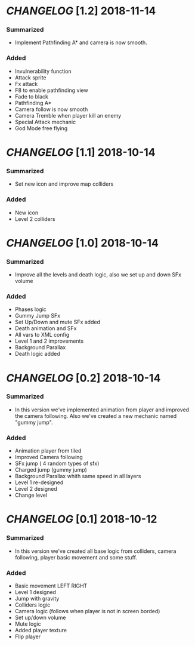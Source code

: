 # *CHANGELOG* [1.2]  2018-11-14

### Summarized

* Implement Pathfinding A* and camera is now smooth. 

### Added

* Invulnerability function
* Attack sprite
* Fx attack
* F8 to enable pathfinding view
* Fade to black
* Pathfinding A*
* Camera follow is now smooth
* Camera Tremble when player kill an enemy
* Special Attack mechanic
* God Mode free flying

# *CHANGELOG* [1.1]  2018-10-14

### Summarized

* Set new icon and improve map colliders

### Added

* New icon
* Level 2 colliders

# *CHANGELOG* [1.0]  2018-10-14

### Summarized

* Improve all the levels and death logic, also we set up and down SFx volume

### Added

* Phases logic
* Gummy Jump SFx
* Set Up/Down and mute SFx added
* Death animation and SFx
* All vars to XML config
* Level 1 and 2 improvements
* Background Parallax 
* Death logic added

# *CHANGELOG* [0.2] 2018-10-14

### Summarized

* In this version we've implemented animation from player and improved the camera following. Also we've created a new mechanic named "gummy jump".

### Added

* Animation player from tiled
* Improved Camera following
* SFx jump ( 4 random types of sfx)
* Charged jump (gummy jump)
* Background Parallax whith same speed in all layers
* Level 1 re-designed
* Level 2 designed
* Change level


# *CHANGELOG* [0.1] 2018-10-12

### Summarized
* In this version we've created all base logic from colliders, camera following, player basic movement and some stuff.

### Added

* Basic movement LEFT RIGHT
* Level 1 designed
* Jump with gravity
* Colliders logic
* Camera logic (follows when player is not in screen borded)
* Set up/down volume
* Mute logic
* Added player texture
* Flip player






